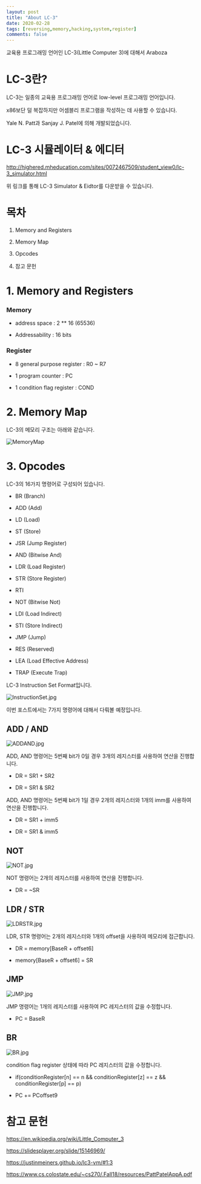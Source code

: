 ```yaml
---
layout: post
title: "About LC-3"
date: 2020-02-28   
tags: [reversing,memory,hacking,system,register]
comments: false
---
```







교육용 프로그래밍 언어인 
LC-3(Little Computer 3)에 대해서 Araboza




# LC-3란?



 LC-3는 일종의 교육용 프로그래밍 언어로 low-level 프로그래밍 언어입니다.



 x86보단 덜 복잡하지만 어셈블리 프로그램을 작성하는 데 사용할 수 있습니다.



 Yale N. Patt과 Sanjay J. Patel에 의해 개발되었습니다.




# LC-3 시뮬레이터 & 에디터






http://highered.mheducation.com/sites/0072467509/student_view0/lc-3_simulator.html



위 링크를 통해 LC-3 Simulator & Eidtor를 다운받을 수 있습니다.






# 목차






1. Memory and Registers



2. Memory Map



3. Opcodes

 

4. 참고 문헌






# 1. Memory and Registers




### Memory



- address space : 2 ** 16 (65536)

- Addressability : 16 bits



### Register



- 8 general purpose register : R0 ~ R7

- 1 program counter : PC

- 1 condition flag register : COND




# 2. Memory Map




LC-3의 메모리 구조는 아래와 같습니다.



![MemoryMap](/_posts/img/MemoryMap.jpg)




# 3. Opcodes





LC-3의 16가지 명령어로 구성되어 있습니다.



- BR (Branch)

- ADD (Add)

- LD (Load)

- ST (Store)

- JSR (Jump Register)

- AND (Bitwise And)

- LDR (Load Register)

- STR (Store Register)

- RTI 

- NOT (Bitwise Not)

- LDI (Load Indirect)

- STI (Store Indirect)

- JMP (Jump)

- RES (Reserved)

- LEA (Load Effective Address)

- TRAP (Execute Trap)



LC-3 Instruction Set Format입니다.



![InstructionSet.jpg](/_posts/img/InstructionSet.jpg)



이번 포스트에서는 7가지 명령어에 대해서  다뤄볼 예정입니다.



## ADD / AND 




![ADDAND.jpg](/_posts/img/ADDAND.jpg)



ADD, AND 명령어는 5번째 bit가 0일 경우 3개의 레지스터를 사용하여 연산을 진행합니다.



- DR = SR1 + SR2

- DR = SR1 & SR2



ADD, AND 명령어는 5번째 bit가 1일 경우 2개의 레지스터와 1개의 imm를 사용하여 연산을 진행합니다.



- DR = SR1 + imm5

- DR = SR1 & imm5





## NOT



![NOT.jpg](/_posts/img/NOT.jpg)



NOT 명령어는 2개의 레지스터를 사용하여 연산을 진행합니다.



- DR = ~SR



## LDR / STR




![LDRSTR.jpg](/_posts/img/LDRSTR.jpg)



LDR, STR 명령어는 2개의 레지스터와 1개의 offset을 사용하여 메모리에 접근합니다.



- DR = memory[BaseR + offset6]

- memory[BaseR + offset6] = SR





## JMP





![JMP.jpg](/_posts/img/JMP.jpg)



JMP 명령어는 1개의 레지스터를 사용하여 PC 레지스터의 값을 수정합니다.



- PC = BaseR




## BR





![BR.jpg](/_posts/img/BR.jpg)



condition flag register 상태에 따라 PC 레지스터의 값을 수정합니다.



- if(conditionRegister[n] == n &&  conditionRegister[z] == z && conditionRegister[p] == p)

-   PC += PCoffset9




# 참고 문헌




 https://en.wikipedia.org/wiki/Little_Computer_3



 https://slidesplayer.org/slide/15146969/



 https://justinmeiners.github.io/lc3-vm/#1:3



 https://www.cs.colostate.edu/~cs270/.Fall18/resources/PattPatelAppA.pdf

